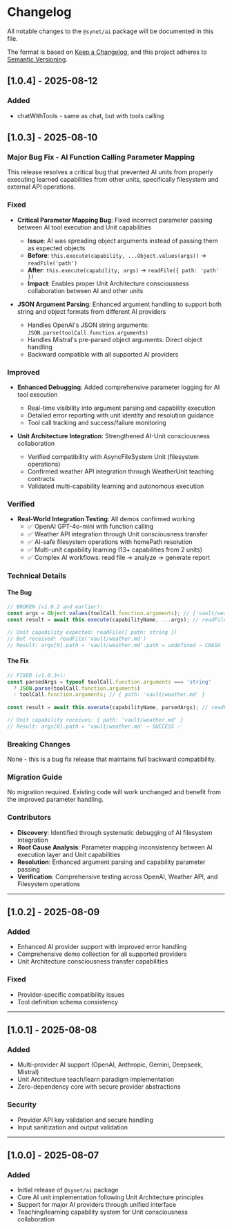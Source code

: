 # Changelog

All notable changes to the `@synet/ai` package will be documented in this file.

The format is based on [Keep a Changelog](https://keepachangelog.com/en/1.0.0/),
and this project adheres to [Semantic Versioning](https://semver.org/spec/v2.0.0.html).

## [1.0.4] - 2025-08-12

### Added

- chatWithTools - same as chat, but with tools calling

## [1.0.3] - 2025-08-10

### Major Bug Fix - AI Function Calling Parameter Mapping

This release resolves a critical bug that prevented AI units from properly executing learned capabilities from other units, specifically filesystem and external API operations.

### Fixed

- **Critical Parameter Mapping Bug**: Fixed incorrect parameter passing between AI tool execution and Unit capabilities
  - **Issue**: AI was spreading object arguments instead of passing them as expected objects
  - **Before**: `this.execute(capability, ...Object.values(args))` → `readFile('path')` 
  - **After**: `this.execute(capability, args)` → `readFile({ path: 'path' })`
  - **Impact**: Enables proper Unit Architecture consciousness collaboration between AI and other units

- **JSON Argument Parsing**: Enhanced argument handling to support both string and object formats from different AI providers
  - Handles OpenAI's JSON string arguments: `JSON.parse(toolCall.function.arguments)`
  - Handles Mistral's pre-parsed object arguments: Direct object handling
  - Backward compatible with all supported AI providers

### Improved

- **Enhanced Debugging**: Added comprehensive parameter logging for AI tool execution
  - Real-time visibility into argument parsing and capability execution
  - Detailed error reporting with unit identity and resolution guidance
  - Tool call tracking and success/failure monitoring

- **Unit Architecture Integration**: Strengthened AI-Unit consciousness collaboration
  - Verified compatibility with AsyncFileSystem Unit (filesystem operations)
  - Confirmed weather API integration through WeatherUnit teaching contracts
  - Validated multi-capability learning and autonomous execution

### Verified

- **Real-World Integration Testing**: All demos confirmed working
  - ✅ OpenAI GPT-4o-mini with function calling
  - ✅ Weather API integration through Unit consciousness transfer
  - ✅ AI-safe filesystem operations with homePath resolution
  - ✅ Multi-unit capability learning (13+ capabilities from 2 units)
  - ✅ Complex AI workflows: read file → analyze → generate report

### Technical Details

#### The Bug
```typescript
// BROKEN (v1.0.2 and earlier):
const args = Object.values(toolCall.function.arguments); // ['vault/weather.md']
const result = await this.execute(capabilityName, ...args); // readFile('vault/weather.md')

// Unit capability expected: readFile({ path: string })
// But received: readFile('vault/weather.md')
// Result: args[0].path = 'vault/weather.md'.path = undefined → CRASH
```

#### The Fix  
```typescript
// FIXED (v1.0.3+):
const parsedArgs = typeof toolCall.function.arguments === 'string' 
  ? JSON.parse(toolCall.function.arguments) 
  : toolCall.function.arguments; // { path: 'vault/weather.md' }
  
const result = await this.execute(capabilityName, parsedArgs); // readFile({ path: 'vault/weather.md' })

// Unit capability receives: { path: 'vault/weather.md' }
// Result: args[0].path = 'vault/weather.md' → SUCCESS ✅
```

### Breaking Changes

None - this is a bug fix release that maintains full backward compatibility.

### Migration Guide

No migration required. Existing code will work unchanged and benefit from the improved parameter handling.

### Contributors

- **Discovery**: Identified through systematic debugging of AI filesystem integration
- **Root Cause Analysis**: Parameter mapping inconsistency between AI execution layer and Unit capabilities
- **Resolution**: Enhanced argument parsing and capability parameter passing
- **Verification**: Comprehensive testing across OpenAI, Weather API, and Filesystem operations

---

## [1.0.2] - 2025-08-09

### Added
- Enhanced AI provider support with improved error handling
- Comprehensive demo collection for all supported providers
- Unit Architecture consciousness transfer capabilities

### Fixed
- Provider-specific compatibility issues
- Tool definition schema consistency

---

## [1.0.1] - 2025-08-08

### Added
- Multi-provider AI support (OpenAI, Anthropic, Gemini, Deepseek, Mistral)
- Unit Architecture teach/learn paradigm implementation
- Zero-dependency core with secure provider abstractions

### Security
- Provider API key validation and secure handling
- Input sanitization and output validation

---

## [1.0.0] - 2025-08-07

### Added
- Initial release of `@synet/ai` package
- Core AI unit implementation following Unit Architecture principles
- Support for major AI providers through unified interface
- Teaching/learning capability system for Unit consciousness collaboration
